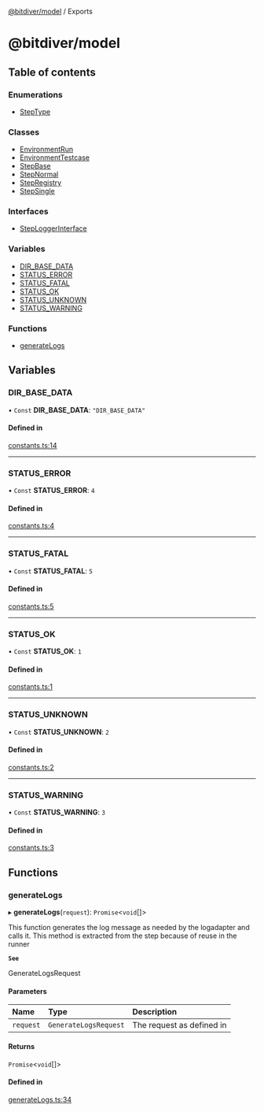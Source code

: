 [@bitdiver/model](README.md) / Exports

# @bitdiver/model

## Table of contents

### Enumerations

- [StepType](enums/StepType.md)

### Classes

- [EnvironmentRun](classes/EnvironmentRun.md)
- [EnvironmentTestcase](classes/EnvironmentTestcase.md)
- [StepBase](classes/StepBase.md)
- [StepNormal](classes/StepNormal.md)
- [StepRegistry](classes/StepRegistry.md)
- [StepSingle](classes/StepSingle.md)

### Interfaces

- [StepLoggerInterface](interfaces/StepLoggerInterface.md)

### Variables

- [DIR\_BASE\_DATA](modules.md#dir_base_data)
- [STATUS\_ERROR](modules.md#status_error)
- [STATUS\_FATAL](modules.md#status_fatal)
- [STATUS\_OK](modules.md#status_ok)
- [STATUS\_UNKNOWN](modules.md#status_unknown)
- [STATUS\_WARNING](modules.md#status_warning)

### Functions

- [generateLogs](modules.md#generatelogs)

## Variables

### DIR\_BASE\_DATA

• `Const` **DIR\_BASE\_DATA**: ``"DIR_BASE_DATA"``

#### Defined in

[constants.ts:14](https://github.com/bitdiver/model/blob/e208e5b/src/constants.ts#L14)

___

### STATUS\_ERROR

• `Const` **STATUS\_ERROR**: ``4``

#### Defined in

[constants.ts:4](https://github.com/bitdiver/model/blob/e208e5b/src/constants.ts#L4)

___

### STATUS\_FATAL

• `Const` **STATUS\_FATAL**: ``5``

#### Defined in

[constants.ts:5](https://github.com/bitdiver/model/blob/e208e5b/src/constants.ts#L5)

___

### STATUS\_OK

• `Const` **STATUS\_OK**: ``1``

#### Defined in

[constants.ts:1](https://github.com/bitdiver/model/blob/e208e5b/src/constants.ts#L1)

___

### STATUS\_UNKNOWN

• `Const` **STATUS\_UNKNOWN**: ``2``

#### Defined in

[constants.ts:2](https://github.com/bitdiver/model/blob/e208e5b/src/constants.ts#L2)

___

### STATUS\_WARNING

• `Const` **STATUS\_WARNING**: ``3``

#### Defined in

[constants.ts:3](https://github.com/bitdiver/model/blob/e208e5b/src/constants.ts#L3)

## Functions

### generateLogs

▸ **generateLogs**(`request`): `Promise`<`void`[]\>

This function generates the log message as needed by the logadapter
and calls it. This method is extracted from the step because of reuse
in the runner

**`See`**

GenerateLogsRequest

#### Parameters

| Name | Type | Description |
| :------ | :------ | :------ |
| `request` | `GenerateLogsRequest` | The request as defined in |

#### Returns

`Promise`<`void`[]\>

#### Defined in

[generateLogs.ts:34](https://github.com/bitdiver/model/blob/e208e5b/src/generateLogs.ts#L34)
